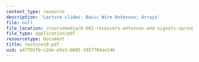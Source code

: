 ```yaml
---
content_type: resource
description: 'Lecture slides: Basic Wire Antennas; Arrays'
file: null
file_location: /coursemedia/6-661-receivers-antennas-and-signals-spring-2003/a477b5fbc2dee5e3b6851957704ae14b_lecture10.pdf
file_type: application/pdf
resourcetype: Document
title: lecture10.pdf
uid: a477b5fb-c2de-e5e3-b685-1957704ae14b
---
```

